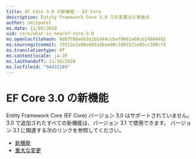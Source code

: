 ```yaml
---
title: EF Core 3.0 の新機能 - EF Core
description: Entity Framework Core 3.0 での変更点と改善点
author: smitpatel
ms.date: 11/09/2020
uid: core/what-is-new/ef-core-3.0
ms.openlocfilehash: 0d07596e6b3e2bb944ccbaf0661a60cb24084402
ms.sourcegitcommit: f3512e3a98e685a3ba409c1d0157ce85cc390cf4
ms.translationtype: HT
ms.contentlocale: ja-JP
ms.lasthandoff: 11/10/2020
ms.locfileid: "94431184"
---
```

# <a name="new-features-in-ef-core-30"></a>EF Core 3.0 の新機能

Entity Framework Core (EF Core) バージョン 3.0 はサポートされていません。 3\.0 で追加されたすべての新機能は、バージョン 3.1 で使用できます。 バージョン 3.1 に関連する次のリンクを参照してください。

- [新機能](xref:core/what-is-new/ef-core-3.x/index)
- [重大な変更](xref:core/what-is-new/ef-core-3.x/breaking-changes)
